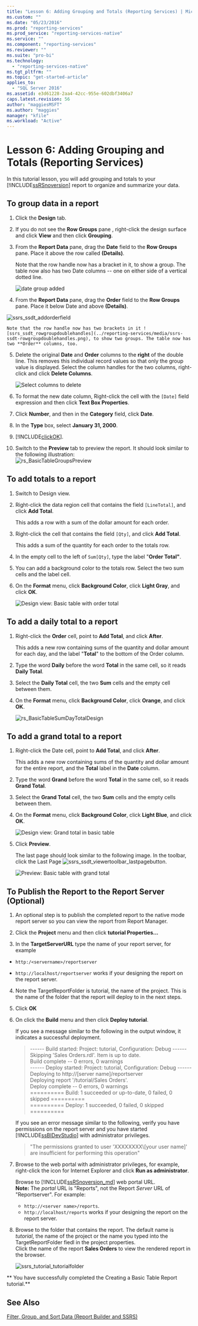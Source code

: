 ```yaml
---
title: "Lesson 6: Adding Grouping and Totals (Reporting Services) | Microsoft Docs"
ms.custom: ""
ms.date: "05/23/2016"
ms.prod: "reporting-services"
ms.prod_service: "reporting-services-native"
ms.service: ""
ms.component: "reporting-services"
ms.reviewer: ""
ms.suite: "pro-bi"
ms.technology: 
  - "reporting-services-native"
ms.tgt_pltfrm: ""
ms.topic: "get-started-article"
applies_to: 
  - "SQL Server 2016"
ms.assetid: e3d61228-2aa4-42cc-955e-602dbf3406a7
caps.latest.revision: 56
author: "maggiesMSFT"
ms.author: "maggies"
manager: "kfile"
ms.workload: "Active"
---
```

# Lesson 6: Adding Grouping and Totals (Reporting Services)
In this tutorial lesson, you will add grouping and totals to your [!INCLUDE[ssRSnoversion](../includes/ssrsnoversion-md.md)] report to organize and summarize your data.  
  
  
## <a name="bkmk_groupdata"></a>To group data in a report  
  
1.  Click the **Design** tab.  
  
2.  If you do not see the **Row Groups** pane , right-click the design surface and click **View** and then click **Grouping**.  
  
3.  From the **Report Data** pane, drag the **Date** field to the **Row Groups** pane. Place it above the row called **(Details)**.
  
    Note that the row handle now has a bracket in it, to show a group. The table now also has two Date columns -- one on either side of a vertical dotted line.  
  
    ![date group added](../reporting-services/media/rs-basictablegroups1design.png "date group added")  
  
4.  From the **Report Data** pane, drag the **Order** field to the **Row Groups** pane. Place it below Date and above **(Details)**.

![ssrs_ssdt_addorderfield](../reporting-services/media/ssrs-ssdt-addorderfield.png)   
  
    Note that the row handle now has two brackets in it ![ssrs_ssdt_rowgroupdoublehandles](../reporting-services/media/ssrs-ssdt-rowgroupdoublehandles.png), to show two groups. The table now has two **Order** columns, too.  
  
5.  Delete the original **Date** and **Order** columns to the **right** of the double line. This removes this individual record values so that only the group value is displayed. Select the column handles for the two columns, right-click and click **Delete Columns**.  
  
    ![Select columns to delete](../reporting-services/media/rs-basictablegroupsdeletecols.gif "Select columns to delete")  
  
6.  To format the new date column,  Right-click the cell with the `[Date]` field expression and then click **Text Box Properties**.  
  
7.  Click **Number**, and then in the **Category** field, click **Date**.  
  
8.  In the **Type** box, select **January 31, 2000**.  
  
9.  [!INCLUDE[clickOK](../includes/clickok-md.md)].  
  
10.  Switch to the **Preview** tab to preview the report. It should look similar to the following illustration:  
    ![rs_BasicTableGroupsPreview](../reporting-services/media/rs-basictablegroupspreview.png) 
  
## <a name="bkmk_addtotals"></a>To add totals to a report  
  
1.  Switch to Design view.  
  
2.  Right-click the data region cell that contains the field `[LineTotal]`, and click **Add Total**.  
  
    This adds a row with a sum of the dollar amount for each order.  
  
3.  Right-click the cell that contains the field `[Qty]`, and click **Add Total**.  
  
    This adds a sum of the quantity for each order to the totals row.  
  
4.  In the empty cell to the left of `Sum[Qty]`, type the label "**Order Total"**.  
  
5.  You can add a background color to the totals row. Select the two sum cells and the label cell.  
  
6.  On the **Format** menu, click **Background Color**, click **Light Gray**, and click **OK**.  
  
    ![Design view: Basic table with order total](../reporting-services/media/rs-basictablesumlinetotaldesign.gif "Design view: Basic table with order total")  
  
## <a name="bkmk_adddailytotal"></a>To add a daily total to a report  
  
1.  Right-click the **Order** cell, point to **Add Total**, and click **After**.  
  
    This adds a new row containing sums of the quantity and dollar amount for each day, and the label "**Total**" to the bottom of the Order column.  
  
2.  Type the word **Daily** before the word **Total** in the same cell, so it reads **Daily Total**.  
  
3.  Select the **Daily Total** cell, the two **Sum** cells and the empty cell between them.  
  
4.  On the **Format** menu, click **Background Color**, click **Orange**, and click **OK**.  
  
    ![](../reporting-services/media/rs-basictablesumdaytotaldesign.gif "rs_BasicTableSumDayTotalDesign")  
  
## <a name="bkmk_addgrandtotal"></a>To add a grand total to a report  
  
1.  Right-click the Date cell, point to **Add Total**, and click **After**.  
  
    This adds a new row containing sums of the quantity and dollar amount for the entire report, and the **Total** label in the **Date** column.  
  
2.  Type the word **Grand** before the word **Total** in the same cell, so it reads **Grand Total**.  
  
3.  Select the **Grand Total** cell, the two **Sum** cells and the empty cells between them.  
  
4.  On the **Format** menu, click **Background Color**, click **Light Blue**, and click **OK**.  
  
    ![Design view: Grand total in basic table](../reporting-services/media/rs-basictablesumgrandtotaldesign.gif "Design view: Grand total in basic table")  
  
5.  Click **Preview**.  
  
    The last page should look similar to the following image. In the toolbar, click the Last Page ![ssrs_ssdt_viewertoolbar_lastpage](../reporting-services/media/ssrs-ssdt-viewertoolbar-lastpage.png)button.   
  
    ![Preview: Basic table with grand total](../reporting-services/media/rs-basictablesumgrandtotalpreview.gif "Preview: Basic table with grand total")  
  
## <a name="bkmk_publishreport"></a>To Publish the Report to the Report Server (Optional)  
  
1.  An optional step is to publish the completed report to the native mode report server so you can view the report from Report Manager.  
  
2.  Click the **Project** menu and then click **tutorial Properties...**  
  
3.  In the **TargetServerURL** type the name of your report server, for example   
- `http:/<servername>/reportserver`  
   
- `http://localhost/reportserver` works if your designing the report on the report server.  
  
  
4. Note the TargetReportFolder is tutorial, the name of the project.  This is the name of the folder that the report will deploy to in the next steps.  
5. Click **OK**  
  
6.  On click the **Build** menu and then click **Deploy tutorial**.  
  
    If you see a message similar to the following in the output window, it indicates a successful deployment.  
  
    > ------ Build started: Project: tutorial, Configuration: Debug ------  
    > Skipping 'Sales Orders.rdl'. Item is up to date.  
    > Build complete -- 0 errors, 0 warnings  
    > ------ Deploy started: Project: tutorial, Configuration: Debug ------  
    > Deploying to http://[server name]/reportserver  
    > Deploying report '/tutorial/Sales Orders'.  
    > Deploy complete -- 0 errors, 0 warnings  
    > ========== Build: 1 succeeded or up-to-date, 0 failed, 0 skipped ==========  
    > ========== Deploy: 1 succeeded, 0 failed, 0 skipped ==========  
  
    If you see an error message similar to the following, verify you have permissions on the report server and you have started [!INCLUDE[ssBIDevStudio](../includes/ssbidevstudio-md.md)] with administrator privileges.  
  
    > "The permissions granted to user 'XXXXXXXX\\[your user name]' are insufficient for performing this operation"  
  
7.  Browse to the web portal with administrator privileges, for example, right-click the icon for Internet Explorer and click **Run as administrator**.  
  
    Browse to [!INCLUDE[ssRSnoversion_md](../includes/ssrsnoversion-md.md)] web portal URL.   
    **Note:** The *portal* URL is "Reports", not the Report *Server* URL of "Reportserver".  For example:   
    - `http://<server name>/reports`.  
     - `http://localhost/reports` works if your designing the report on the report server.  
  
8.  Browse to the folder that contains the report. The default name is *tutorial*, the name of the project or the name you typed into the TargetReportFolder fiedl in the project properties.   
Click the name of the report **Sales Orders** to view the rendered report in the browser.  
  
    ![ssrs_tutorial_tutorialfolder](../reporting-services/media/ssrs-tutorial-tutorialfolder.png)  
 
** You have successfully completed the Creating a Basic Table Report tutorial.**  
  
## See Also  
[Filter, Group, and Sort Data &#40;Report Builder and SSRS&#41;](../reporting-services/report-design/filter-group-and-sort-data-report-builder-and-ssrs.md)  
  
  
  

